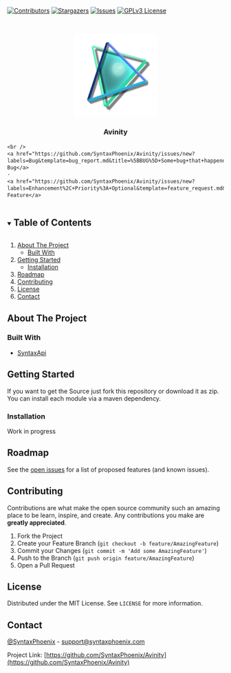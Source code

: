 <!--
*** Thanks for checking out the Best-README-Template. If you have a suggestionrequest
*** or simply open an issue with the tag "enhancement".
*** Thanks again! Now go create something AMAZING! :D
***
***
***
-->



<!-- PROJECT SHIELDS -->
<!--
*** I'm using markdown "reference style" links for readability.
*** Reference links are enclosed in brackets [ ] instead of parentheses ( ).
*** See the bottom of this document for the declaration of the reference variables
*** for contributors-url, forks-url, etc. This is an optional, concise syntax you may use.
*** https://www.markdownguide.org/basic-syntax/#reference-style-links
-->
[![Contributors][contributors-shield]][contributors-url]
[![Stargazers][stars-shield]][stars-url]
[![Issues][issues-shield]][issues-url]
[![GPLv3 License][license-shield]][license-url]



<!-- PROJECT LOGO -->
<br />
<p align="center">
  <a href="https://github.com/SyntaxPhoenix/Avinity">
    <img src="github/images/logo.png" alt="Logo" width="192" height="192"/>
  </a>

  <h3 align="center">Avinity</h3>

  <p align="center">
    <!-- TODO: project_description -->
  
    <br />
    <a href="https://github.com/SyntaxPhoenix/Avinity/issues/new?labels=Bug&template=bug_report.md&title=%5BBUG%5D+Some+bug+that+happend">Report Bug</a>
    ·
    <a href="https://github.com/SyntaxPhoenix/Avinity/issues/new?labels=Enhancement%2C+Priority%3A+Optional&template=feature_request.md&title=%5BFEATURE%5D+Some+feature+that+could+be+cool">Request Feature</a>
  </p>
</p>



<!-- TABLE OF CONTENTS -->
<details open="open">
  <summary><h2 style="display: inline-block">Table of Contents</h2></summary>
  <ol>
    <li>
      <a href="#about-the-project">About The Project</a>
      <ul>
        <li><a href="#built-with">Built With</a></li>
      </ul>
    </li>
    <li>
      <a href="#getting-started">Getting Started</a>
      <ul>
        <li><a href="#installation">Installation</a></li>
      </ul>
    </li>
    <li><a href="#roadmap">Roadmap</a></li>
    <li><a href="#contributing">Contributing</a></li>
    <li><a href="#license">License</a></li>
    <li><a href="#contact">Contact</a></li>
  </ol>
</details>



<!-- ABOUT THE PROJECT -->
## About The Project



### Built With

* [SyntaxApi](https://github.com/SyntaxPhoenix/syntaxapi)


<!-- GETTING STARTED -->
## Getting Started

If you want to get the Source just fork this repository or download it as zip.
You can install each module via a maven dependency.

### Installation

Work in progress



<!-- ROADMAP -->
## Roadmap

See the [open issues](https://github.com/SyntaxPhoenix/Avinity/issues) for a list of proposed features (and known issues).



<!-- CONTRIBUTING -->
## Contributing

Contributions are what make the open source community such an amazing place to be learn, inspire, and create. Any contributions you make are **greatly appreciated**.

1. Fork the Project
2. Create your Feature Branch (`git checkout -b feature/AmazingFeature`)
3. Commit your Changes (`git commit -m 'Add some AmazingFeature'`)
4. Push to the Branch (`git push origin feature/AmazingFeature`)
5. Open a Pull Request



<!-- LICENSE -->
## License

Distributed under the MIT License. See `LICENSE` for more information.



<!-- CONTACT -->
## Contact

[@SyntaxPhoenix](https://twitter.com/SyntaxPhoenix) - support@syntaxphoenix.com

Project Link: [https://github.com/SyntaxPhoenix/Avinity](https://github.com/SyntaxPhoenix/Avinity)





<!-- MARKDOWN LINKS & IMAGES -->
<!-- https://www.markdownguide.org/basic-syntax/#reference-style-links -->
[contributors-shield]: https://img.shields.io/github/contributors/SyntaxPhoenix/Avinity.svg?style=flat-square
[contributors-url]: https://github.com/SyntaxPhoenix/Avinity/graphs/contributors
[stars-shield]: https://img.shields.io/github/stars/SyntaxPhoenix/Avinity.svg?style=flat-square
[stars-url]: https://github.com/SyntaxPhoenix/Avinity/stargazers
[issues-shield]: https://img.shields.io/github/issues/SyntaxPhoenix/Avinity.svg?style=flat-square
[issues-url]: https://github.com/SyntaxPhoenix/Avinity/issues
[license-shield]: https://img.shields.io/github/license/SyntaxPhoenix/Avinity.svg?style=flat-square
[license-url]: https://github.com/SyntaxPhoenix/Avinity/blob/master/LICENSE
